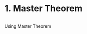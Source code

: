 # 1. Master Theorem

<figure><img src="../../.gitbook/assets/Screenshot 2024-02-03 at 5.07.00 PM.png" alt=""><figcaption></figcaption></figure>

Using Master Theorem

<figure><img src="../../.gitbook/assets/Screenshot 2024-02-03 at 5.08.30 PM.png" alt=""><figcaption></figcaption></figure>


